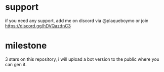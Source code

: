 # support
if you need any support, add me on discord via @plaqueboymo or join https://discord.gg/hDVQazdnC3

# milestone
3 stars on this repository, i will upload a bot version to the public where you can gen it.
